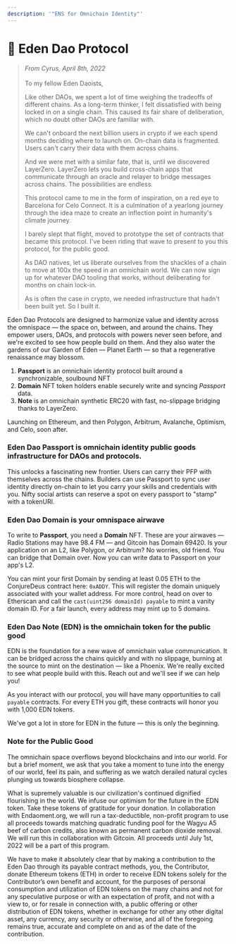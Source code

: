 ```yaml
---
description: '"ENS for Omnichain Identity"'
---
```


# 🌟 Eden Dao Protocol

> _From Cyrus, April 8th, 2022_\
> \
> To my fellow Eden Daoists,
>
>
>
> Like other DAOs, we spent a lot of time weighing the tradeoffs of different chains. As a long-term thinker, I felt dissatisfied with being locked in on a single chain. This caused its fair share of deliberation, which no doubt other DAOs are familiar with.&#x20;
>
> We can't onboard the next billion users in crypto if we each spend months deciding where to launch on. On-chain data is fragmented. Users can't carry their data with them across chains.&#x20;
>
> And we were met with a similar fate, that is, until we discovered LayerZero. LayerZero lets you build cross-chain apps that communicate through an oracle and relayer to bridge messages across chains. The possibilities are endless.
>
> This protocol came to me in the form of inspiration, on a red eye to Barcelona for Celo Connect. It is a culmination of a yearlong journey through the idea maze to create an inflection point in humanity's climate journey.&#x20;
>
> I barely slept that flight, moved to prototype the set of contracts that became this protocol. I've been riding that wave to present to you this protocol, for the public good.
>
> As DAO natives, let us liberate ourselves from the shackles of a chain to move at 100x the speed in an omnichain world. We can now sign up for whatever DAO tooling that works, without deliberating for months on chain lock-in.&#x20;
>
> As is often the case in crypto, we needed infrastructure that hadn't been built yet. So I built it.

Eden Dao Protocols are designed to harmonize value and identity across the omnispace — the space on, between, and around the chains. They empower users, DAOs, and protocols with powers never seen before, and we're excited to see how people build on them. And they also water the gardens of our Garden of Eden — Planet Earth — so that a regenerative renaissance may blossom.

1. **Passport** is an omnichain identity protocol built around a synchronizable, soulbound NFT
2. **Domain** NFT token holders enable securely write and syncing _Passport_ data.
3. **Note** is an omnichain synthetic ERC20 with fast, no-slippage bridging thanks to LayerZero.

Launching on Ethereum, and then Polygon, Arbitrum, Avalanche, Optimism, and Celo, soon after.

### Eden Dao **Passport** is omnichain identity public goods infrastructure for DAOs and protocols.

This unlocks a fascinating new frontier. Users can carry their PFP with themselves across the chains. Builders can use Passport to sync user identity directly on-chain to let you carry your skills and credentials with you. Nifty social artists can reserve a spot on every passport to "stamp" with a tokenURI.

### Eden Dao **Domain** is your omnispace airwave

To write to **Passport**, you need a **Domain** NFT. These are your airwaves — Radio Stations may have 98.4 FM — and Gitcoin has Domain 69420. Is your application on an L2, like Polygon, or Arbitrum? No worries, old friend. You can bridge that Domain over. Now you can write data to Passport on your app's L2.

You can mint your first Domain by sending at least 0.05 ETH to the ConjureDeus contract here: `0xADDY`. This will register the domain uniquely associated with your wallet address. For more control, head on over to Etherscan and call the `cast(uint256 domainId) payable` to mint a vanity domain ID. For a fair launch, every address may mint up to 5 domains.

### Eden Dao **Note** (EDN) is the omnichain token for the public good

EDN is the foundation for a new wave of omnichain value communication. It can be bridged across the chains quickly and with no slippage, burning at the source to mint on the destination — like a Phoenix. We're really excited to see what people build with this. Reach out and we'll see if we can help you!&#x20;

As you interact with our protocol, you will have many opportunities to call `payable` contracts. For every ETH you gift, these contracts will honor you with 1,000 EDN tokens.

We've got a lot in store for EDN in the future — this is only the beginning.&#x20;

### Note for the Public Good

The omnichain space overflows beyond blockchains and into our world. For but a brief moment, we ask that you take a moment to tune into the energy of our world, feel its pain, and suffering as we watch derailed natural cycles plunging us towards biosphere collapse.

What is supremely valuable is our civilization's continued dignified flourishing in the world. We infuse our optimism for the future in the EDN token. Take these tokens of gratitude for your donation. In collaboration with Endaoment.org, we will run a tax-deductible, non-profit program to use all proceeds towards matching quadratic funding pool for the Wagyu A5 beef of carbon credits, also known as permanent carbon dioxide removal. We will run this in collaboration with Gitcoin. All proceeds until July 1st, 2022 will be a part of this program.

We have to make it absolutely clear that by making a contribution to the Eden Dao through its payable contract methods, you, the Contributor, donate Ethereum tokens (ETH) in order to receive EDN tokens solely for the Contributor’s own benefit and account, for the purposes of personal consumption and utilization of EDN tokens on the many chains and not for any speculative purpose or with an expectation of profit, and not with a view to, or for resale in connection with, a public offering or other distribution of EDN tokens, whether in exchange for other any other digital asset, any currency, any security or otherwise, and all of the foregoing remains true, accurate and complete on and as of the date of the contribution.
